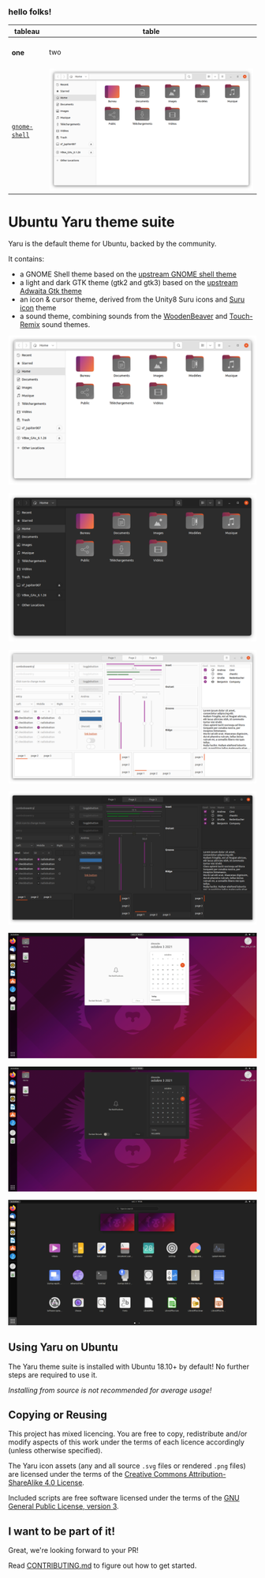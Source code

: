 ### hello folks!

| tableau | table |
| ------- | ----- |
| <h4>one</h4> | two |
| [`gnome-shell`](https://github.com/GNOME/gnome-shell/tree/master/data/theme) | ![FilesLight](readme_pics/nautilus-light.png) |

# Ubuntu Yaru theme suite

Yaru is the default theme for Ubuntu, backed by the community.

It contains:
 * a GNOME Shell theme based on the [upstream GNOME shell theme](https://github.com/GNOME/gnome-shell/tree/master/data/theme)
 * a light and dark GTK theme (gtk2 and gtk3) based on the [upstream Adwaita Gtk theme](https://github.com/GNOME/gtk/tree/gtk-3-24/gtk/theme/Adwaita)
 * an icon & cursor theme, derived from the Unity8 Suru icons and [Suru icon](https://snwh.org/suru) theme
 * a sound theme, combining sounds from the [WoodenBeaver](https://github.com/madsrh/WoodenBeaver) and [Touch-Remix](https://github.com/madsrh/TouchRemix) sound themes.

![FilesLight](readme_pics/nautilus-light.png)

![FilesDark](readme_pics/nautilus-dark.png)

![widgetfactorylight](readme_pics/factory-light.png)

![widgetfactorydark](readme_pics/factory-dark.png)

![ShellPopups](readme_pics/shell-light.png)

![ShellPopupsDark](readme_pics/shell-dark.png)

![Appgrid](readme_pics/appgrid.png)

## Using Yaru on Ubuntu

The Yaru theme suite is installed with Ubuntu 18.10+ by default! No further steps are required to use it.

_Installing from source is not recommended for average usage!_

## Copying or Reusing

This project has mixed licencing. You are free to copy, redistribute and/or modify aspects of this work under the terms of each licence accordingly (unless otherwise specified).

The Yaru icon assets (any and all source `.svg` files or rendered `.png` files) are licensed under the terms of the [Creative Commons Attribution-ShareAlike 4.0 License](https://creativecommons.org/licenses/by-sa/4.0/).

Included scripts are free software licensed under the terms of the [GNU General Public License, version 3](https://www.gnu.org/licenses/gpl-3.0.txt).

## I want to be part of it!

Great, we're looking forward to your PR!

Read [CONTRIBUTING.md](./CONTRIBUTING.md) to figure out how to get started.
